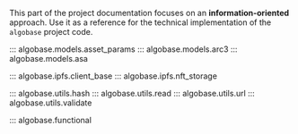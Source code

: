 This part of the project documentation focuses on
an **information-oriented** approach. Use it as a
reference for the technical implementation of the
`algobase` project code.

::: algobase.models.asset_params
::: algobase.models.arc3
::: algobase.models.asa

::: algobase.ipfs.client_base
::: algobase.ipfs.nft_storage

::: algobase.utils.hash
::: algobase.utils.read
::: algobase.utils.url
::: algobase.utils.validate

::: algobase.functional
